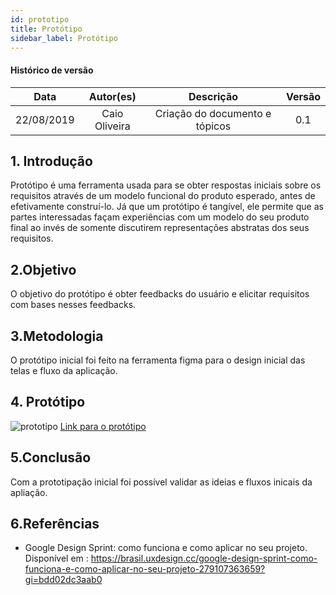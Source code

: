 ```yaml
---
id: prototipo
title: Protótipo
sidebar_label: Protótipo
---
```


#### Histórico de versão

|    Data    |              Autor(es)              |                     Descrição                      | Versão |
| :--------: | :---------------------------------: | :------------------------------------------------: | :----: |
| 22/08/2019 |          Caio Oliveira          | Criação do documento e tópicos |  0.1   |

## 1. Introdução
Protótipo é uma ferramenta usada  para se obter respostas iniciais sobre os requisitos através de um modelo funcional do produto esperado, antes de efetivamente construí-lo. Já que um protótipo é tangível, ele permite que as partes interessadas façam experiências com um modelo do seu produto final ao invés de somente discutirem representações abstratas dos seus requisitos.

## 2.Objetivo
O objetivo do protótipo é obter feedbacks do usuário e elicitar requisitos com bases nesses feedbacks.

## 3.Metodologia
O protótipo inicial foi feito na ferramenta figma para o design inicial das telas e fluxo da aplicação.

## 4. Protótipo

![prototipo](assets/protótipo.png)
[Link para o protótipo](https://www.figma.com/file/mhQUPqOBKO8yN01qKs8uWA/Untitled)

## 5.Conclusão
Com a prototipação inicial foi possível validar as ideias e fluxos inicais da apliação.

## 6.Referências
- Google Design Sprint: como funciona e como aplicar no seu projeto. Disponível em : https://brasil.uxdesign.cc/google-design-sprint-como-funciona-e-como-aplicar-no-seu-projeto-279107363659?gi=bdd02dc3aab0
